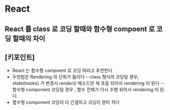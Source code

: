 # React
## React 를 class 로 코딩 할때와 함수형 compoent 로 코딩 할때의 차이



## [키포인트]

- React 는 함수형 compoent 로 코딩 하라고 추천한다 
- 두방법은 Rendering 의 단위가 틀리다
--class 형식의 코딩일 경우, state(hooks) 가 변경시  render() 메소드만 재 호출 되어서 rendering 이 된다
--함수형 component 코딩일 경우 , 함수 전체가 다시 수행 되어서 rendering 이 된다.
- 함수형 component 코딩이 더 간결하고 코딩이 양이 적다
